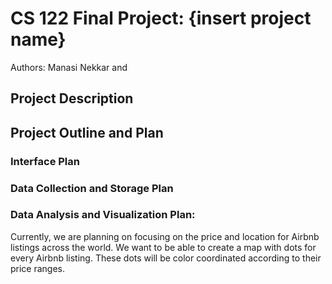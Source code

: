 # CS 122 Final Project: {insert project name}

Authors: Manasi Nekkar and 

## Project Description

## Project Outline and Plan
### Interface Plan


### Data Collection and Storage Plan

### Data Analysis and Visualization Plan: 
Currently, we are planning on focusing on the price and location for Airbnb listings across the world. We want to be able to create a map with dots for every Airbnb listing. These dots will be color coordinated according to their price ranges. 
